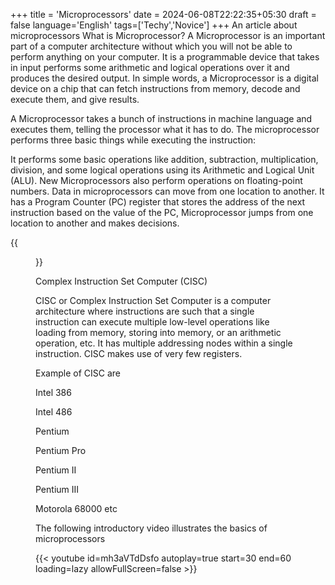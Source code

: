 +++
title = 'Microprocessors'
date = 2024-06-08T22:22:35+05:30
draft = false
language='English'
tags=['Techy','Novice']
+++
An article about microprocessors
What is Microprocessor?
A Microprocessor is an important part of a computer architecture without which you will not be able to perform anything on your computer. It is a programmable device that takes in input performs some arithmetic and logical operations over it and produces the desired output. In simple words, a Microprocessor is a digital device on a chip that can fetch instructions from memory, decode and execute them, and give results. 

A Microprocessor takes a bunch of instructions in machine language and executes them, telling the processor what it has to do. The microprocessor performs three basic things while executing the instruction: 

It performs some basic operations like addition, subtraction, multiplication, division, and some logical operations using its Arithmetic and Logical Unit (ALU). New Microprocessors also perform operations on floating-point numbers. 
Data in microprocessors can move from one location to another. 
It has a Program Counter (PC) register that stores the address of the next instruction based on the value of the PC, Microprocessor jumps from one location to another and makes decisions. 
 


{{<figure src="https://media.geeksforgeeks.org/wp-content/uploads/3333-3.png" caption="Block diagram of microprocessor" height=600 width=600 >}}

Complex Instruction Set Computer (CISC)

CISC or Complex Instruction Set Computer is a computer architecture where instructions are such that a single instruction can execute multiple low-level operations like loading from memory, storing into memory, or an arithmetic operation, etc. It has multiple addressing nodes within a single instruction. CISC makes use of very few registers. 

Example of CISC are

Intel 386 

Intel 486  

Pentium 
 
Pentium Pro 

Pentium II 

Pentium III 

Motorola 68000 etc

The following introductory video illustrates the basics of microprocessors






{{< youtube  id=mh3aVTdDsfo  autoplay=true start=30 end=60 loading=lazy allowFullScreen=false >}}



